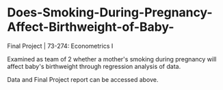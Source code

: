 # Does-Smoking-During-Pregnancy-Affect-Birthweight-of-Baby-
Final Project | 73-274: Econometrics I

Examined as team of 2 whether a mother's smoking during pregnancy will affect baby's birthweight through regression analysis of data.

Data and Final Project report can be accessed above.
